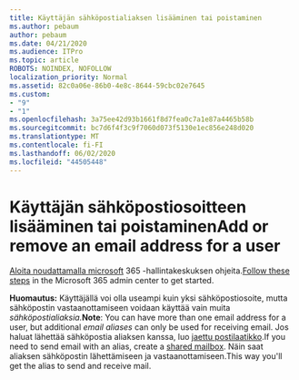 ```yaml
---
title: Käyttäjän sähköpostialiaksen lisääminen tai poistaminen
ms.author: pebaum
author: pebaum
ms.date: 04/21/2020
ms.audience: ITPro
ms.topic: article
ROBOTS: NOINDEX, NOFOLLOW
localization_priority: Normal
ms.assetid: 82c0a06e-86b0-4e8c-8644-59cbc02e7645
ms.custom:
- "9"
- "1"
ms.openlocfilehash: 3a75ee42d93b1661f8d7fea0c7a1e87a4465b58b
ms.sourcegitcommit: bc7d6f4f3c9f7060d073f5130e1ec856e248d020
ms.translationtype: MT
ms.contentlocale: fi-FI
ms.lasthandoff: 06/02/2020
ms.locfileid: "44505448"
---
```

# <a name="add-or-remove-an-email-address-for-a-user"></a><span data-ttu-id="c33eb-102">Käyttäjän sähköpostiosoitteen lisääminen tai poistaminen</span><span class="sxs-lookup"><span data-stu-id="c33eb-102">Add or remove an email address for a user</span></span>

<span data-ttu-id="c33eb-103">[Aloita noudattamalla microsoft](https://portal.office.com/AdminPortal/Home#/AssistedGuide/addemailoptions) 365 -hallintakeskuksen ohjeita.</span><span class="sxs-lookup"><span data-stu-id="c33eb-103">[Follow these steps](https://portal.office.com/AdminPortal/Home#/AssistedGuide/addemailoptions) in the Microsoft 365 admin center to get started.</span></span>

 <span data-ttu-id="c33eb-104">**Huomautus:** Käyttäjällä voi olla useampi kuin yksi sähköpostiosoite, mutta sähköpostin vastaanottamiseen voidaan käyttää vain muita *sähköpostialiaksia.*</span><span class="sxs-lookup"><span data-stu-id="c33eb-104">**Note**: You can have more than one email address for a user, but additional  *email aliases*  can only be used for receiving email.</span></span> <span data-ttu-id="c33eb-105">Jos haluat lähettää sähköpostia aliaksen kanssa, luo [jaettu postilaatikko](https://docs.microsoft.com/microsoft-365/admin/email/create-a-shared-mailbox).</span><span class="sxs-lookup"><span data-stu-id="c33eb-105">If you need to send email with an alias, create a [shared mailbox](https://docs.microsoft.com/microsoft-365/admin/email/create-a-shared-mailbox).</span></span> <span data-ttu-id="c33eb-106">Näin saat aliaksen sähköpostin lähettämiseen ja vastaanottamiseen.</span><span class="sxs-lookup"><span data-stu-id="c33eb-106">This way you'll get the alias to send and receive mail.</span></span>
  